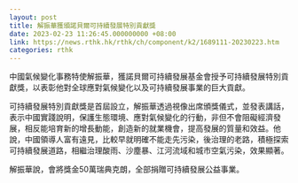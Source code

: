 ```yaml
---
layout: post
title: 解振華獲頒諾貝爾可持續發展特別貢獻獎
date: 2023-02-23 11:26:45.000000000 +08:00
link: https://news.rthk.hk/rthk/ch/component/k2/1689111-20230223.htm
categories: rthk
---
```


中國氣候變化事務特使解振華，獲諾貝爾可持續發展基金會授予可持續發展特別貢獻獎，以表彰他對全球應對氣候變化以及可持續發展事業的巨大貢獻。

可持續發展特別貢獻獎是首屆設立，解振華透過視像出席頒獎儀式，並發表講話，表示中國實踐說明，保護生態環境、應對氣候變化的行動，非但不會阻礙經濟發展，相反能培育新的增長動能，創造新的就業機會，提高發展的質量和效益。他說，中國領導人富有遠見，比較早就明確不能走先污染，後治理的老路，積極探索可持續發展道路，相繼治理酸雨、沙塵暴、江河流域和城市空氣污染，效果顯著。

解振華說，會將獎金50萬瑞典克朗，全部捐贈可持續發展公益事業。
